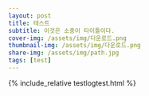 ```yaml
---
layout: post
title: 테스트
subtitle: 이것은 소중이 타이틀이다.
cover-img: /assets/img/다운로드.png
thumbnail-img: /assets/img/다운로드.png
share-img: /assets/img/path.jpg
tags: [test]
---
```


{% include_relative testlogtest.html %}


